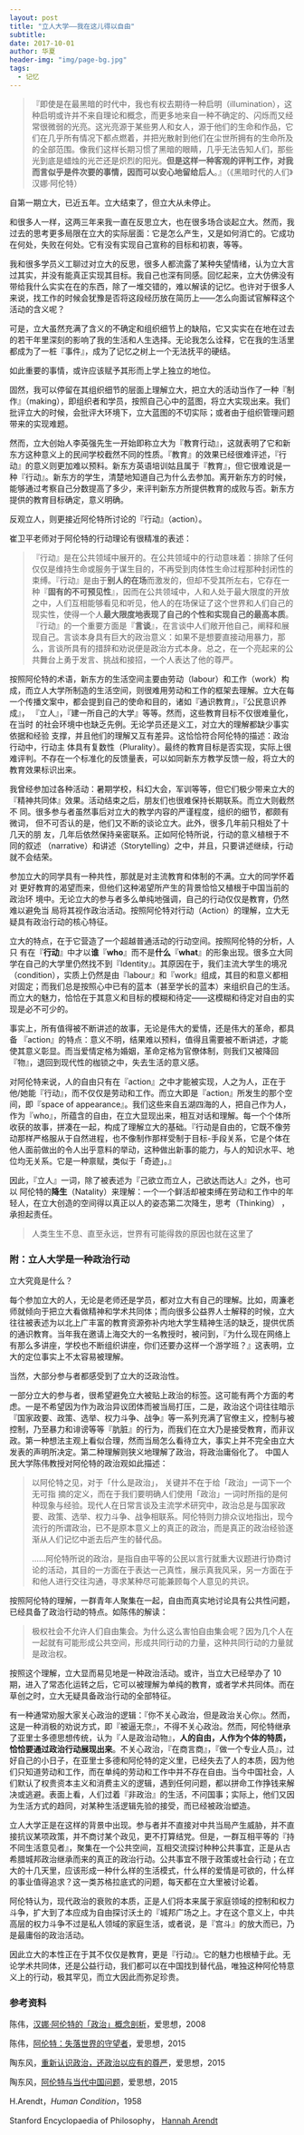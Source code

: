 ```yaml
---
layout: post
title: "立人大学——我在这儿得以自由"
subtitle:
date: 2017-10-01
author: 华夏
header-img: "img/page-bg.jpg"
tags:
  - 记忆
---
```


>『即使是在最黑暗的时代中，我也有权去期待一种启明（illumination），这种启明或许并不来自理论和概念，而更多地来自一种不确定的、闪烁而又经常很微弱的光亮。这光亮源于某些男人和女人，源于他们的生命和作品，它们在几乎所有情况下都点燃着，并把光散射到他们在尘世所拥有的生命所及的全部范围。像我们这样长期习惯了黑暗的眼睛，几乎无法告知人们，那些光到底是蜡烛的光芒还是炽烈的阳光。**但是这样一种客观的评判工作，对我而言似乎是件次要的事情，因而可以安心地留给后人**。』（《黑暗时代的人们》汉娜·阿伦特）

自第一期立大，已近五年。立大结束了，但立大从未停止。

和很多人一样，这两三年来我一直在反思立大，也在很多场合谈起立大。然而，我过去的思考更多局限在立大的实际层面：它是怎么产生，又是如何消亡的。它成功在何处，失败在何处。它有没有实现自己宣称的目标和初衷，等等。

我和很多学员义工聊过对立大的反思，很多人都流露了某种失望情绪，认为立大言过其实，并没有能真正实现其目标。我自己也深有同感。回忆起来，立大仿佛没有带给我什么实实在在的东西，除了一堆交错的，难以解读的记忆。也许对于很多人来说，找工作的时候会犹豫是否将这段经历放在简历上——怎么向面试官解释这个活动的含义呢？

可是，立大虽然充满了含义的不确定和组织细节上的缺陷，它又实实在在地在过去的若干年里深刻的影响了我的生活和人生选择。无论我怎么诠释，它在我的生活里都成为了一桩『事件』，成为了记忆之树上一个无法抚平的硬结。

如此重要的事情，或许应该赋予其形而上学上独立的地位。

固然，我可以停留在其组织细节的层面上理解立大，把立大的活动当作了一种『制作』（making），即组织者和学员，按照自己心中的蓝图，将立大实现出来。我们批评立大的时候，会批评大环境下，立大蓝图的不切实际；或者由于组织管理问题带来的实现难题。

然而，立大创始人李英强先生一开始即称立大为『教育行动』，这就表明了它和新东方这种意义上的民间学校截然不同的性质。『教育』的效果已经很难评述，『行动』的意义则更加难以预料。新东方英语培训姑且属于『教育』，但它很难说是一种『行动』。新东方的学生，清楚地知道自己为什么去参加。离开新东方的时候，能够通过考察自己分数提高了多少，来评判新东方所提供教育的成败与否。新东方提供的教育目标确定，意义明确。

反观立人，则更接近阿伦特所讨论的『行动』（action）。

崔卫平老师对于阿伦特的行动理论有很精准的表述：

> 『行动』是在公共领域中展开的。在公共领域中的行动意味着：排除了任何仅仅是维持生命或服务于谋生目的，不再受到肉体性生命过程那种封闭性的束缚。『行动』是由于**别人的在场**而激发的，但却不受其所左右，它存在一种『**固有的不可预见性**』，因而在公共领域中，人和人处于最大限度的开放之中，人们互相能够看见和听见，他人的在场保证了这个世界和人们自己的现实性，使得一个人**最大限度地表现了自己的个性和实现自己的最高本质**。『行动』的一个重要方面是『**言谈**』，在言谈中人们敞开他自己，阐释和展现自己。言谈本身具有巨大的政治意义：如果不是想要直接动用暴力，那么，言谈所具有的措辞和劝说便是政治方式本身。总之，在一个亮起来的公共舞台上勇于发言、挑战和接招，一个人表达了他的尊严。

按照阿伦特的术语，新东方的生活空间主要由劳动（labour）和工作（work）构成，而立人大学所制造的生活空间，则很难用劳动和工作的框架去理解。立大在每一个传播文案中，都会提到自己的使命和目的，诸如『通识教育』，『公民意识养成』，
『立人』，『建一所自己的大学』等等。然而，这些教育目标不仅很难量化，在当时
的社会环境中也缺乏先例。无论学员还是义工，对立大的理解都缺少事实依据和经验
支撑，并且他们的理解又互有差异。这恰恰符合阿伦特的描述：政治行动中，行动主
体具有复数性（Plurality）。最终的教育目标是否实现，实际上很难评判。不存在一个标准化的反馈量表，可以如同新东方教学反馈一般，将立大的教育效果标识出来。

我曾经参加过各种活动：暑期学校，科幻大会，军训等等，但它们极少带来立大的
『精神共同体』效果。活动结束之后，朋友们也很难保持长期联系。而立大则截然不
同。很多参与者虽然事后对立大的教学内容的严谨程度，组织的细节，都颇有微词，
但不可否认的是，他们又不断的谈论立大。此外，很多几年前只相处了十几天的朋
友，几年后依然保持亲密联系。正如阿伦特所说，行动的意义植根于不同的叙述
（narrative）和讲述（Storytelling）之中，并且，只要讲述继续，行动就不会结荣。

参加立大的同学具有一种共性，那就是对主流教育和体制的不满。立大的同学怀着对
更好教育的渴望而来，但他们这种渴望所产生的背景恰恰又植根于中国当前的政治环
境中。无论立大的参与者多么单纯地强调，自己的行动仅仅是教育，仍然难以避免当
局将其视作政治活动。按照阿伦特对行动（Action）的理解，立大无疑具有政治行动的核心特征。

立大的特点，在于它营造了一个超越普通活动的行动空间。按照阿伦特的分析，人只
有在『**行动**』中才以**谁**『**who**』而不是**什么**『**what**』的形象出现。很多立大同学在自己的大学里仍然找不到『Identity』。其原因在于，我们主流大学生的境况（condition），实质上仍然是由『labour』和『work』组成，其目的和意义都相对固定；而我们总是按照心中已有的蓝本（甚至学长的蓝本）来组织自己的生活。而立大的魅力，恰恰在于其意义和目标的模糊和待定——这模糊和待定对自由的实现是必不可少的。

事实上，所有值得被不断讲述的故事，无论是伟大的爱情，还是伟大的革命，都具备
『action』的特点：意义不明，结果难以预料，值得且需要被不断讲述，才能使其意义彰显。而当爱情定格为婚姻，革命定格为官僚体制，则我们又被降回『物』，退回到现代性的枷锁之中，失去生活的意义感。

对阿伦特来说，人的自由只有在『action』之中才能被实现，人之为人，正在于他/她能『行动』，而不仅仅是劳动和工作。而立大即是『action』所发生的那个空间，即『space of appearance』。我们这些来自五湖四海的人，把自己作为人，作为『who』，所蕴含的自由，在立大显现出来，相互对话和理解。每一个个体所收获的故事，拼凑在一起，构成了理解立大的基础。『行动是自由的，它既不像劳动那样严格服从于自然进程，也不像制作那样受制于目标-手段关系，它是个体在他人面前做出的令人出乎意料的举动，这种做出新事的能力，与人的知识水平、地位均无关系。它是一种禀赋，类似于「奇迹」。』

因此，『立人』一词，除了被表述为『己欲立而立人，己欲达而达人』之外，也可以
阿伦特的**降生**（Natality）来理解：一个一个鲜活却被束缚在劳动和工作中的年轻人，在立大创造的空间得以真正以人的姿态第二次降生，思考（Thinking） ，承担起责任。

> 人类生生不息、直至永远，世界有可能得救的原因也就在这里了

### 附：立人大学是一种政治行动

立大究竟是什么？

每个参加立大的人，无论是老师还是学员，都对立大有自己的理解。比如，周濂老师就倾向于把立大看做精神和学术共同体；而向很多公益界人士解释的时候，立大往往被表述为以北上广丰富的教育资源弥补内地大学生精神生活的缺乏，提供优质的通识教育。当年我在邀请上海交大的一名教授时，被问到，『为什么现在网络上有那么多讲座，学校也不断组织讲座，你们还要办这样一个游学班？』这表明，立大的定位事实上不太容易被理解。

当然，大部分参与者都感受到了立大的泛政治性。

一部分立大的参与者，很希望避免立大被贴上政治的标签。这可能有两个方面的考虑。一是不希望因为作为政治异议团体而被当局打压，二是，政治这个词往往暗示『国家政要、政策、选举、权力斗争、战争』等一系列充满了官僚主义，控制与被控制，乃至暴力和诽谤等等『肮脏』的行为，而我们在立大乃是接受教育，而非议政。第一种想法主观上看似合理，然而当局怎么看待立大，事实上并不完全由立大发表的声明所决定。第二种理解则狭义地理解了政治，将政治庸俗化了。
中国人民大学陈伟教授对阿伦特的政治观如此描述：

> 以阿伦特之见，对于「什么是政治」， 关键并不在于给「政治」一词下一个无可指
摘的定义，而在于我们要明确人们使用「政治」一词时所指的是何种现象与经验。现代人在日常言谈及主流学术研究中，政治总是与国家政要、政策、选举、权力斗争、战争相联系。阿伦特则力排众议地指出，现今流行的所谓政治，已不是原本意义上的真正的政治，而是真正的政治经验逐渐从人们记忆中逝去后产生的替代品。
>
> ……阿伦特所说的政治，是指自由平等的公民以言行就重大议题进行协商讨论的活动，其目的一方面在于表达一己真性，展示真我风采，另一方面在于和他人进行交往沟通，寻求某种尽可能兼顾每个人意见的共识。

按照阿伦特的理解，一群青年人聚集在一起，自由而真实地讨论具有公共性问题，已经具备了政治行动的特点。如陈伟的解读：

> 极权社会不允许人们自由集会。为什么这么害怕自由集会呢？因为几个人在一起就有可能形成公共空间，形成共同行动的力量，这种共同行动的力量就是政治权。

按照这个理解，立大显而易见地是一种政治活动。或许，当立大已经举办了 10 期，进入了常态化运转之后，它可以被理解为单纯的教育，或者学术共同体。而在草创之时，立大无疑具备政治行动的全部特征。

有一种通常劝服大家关心政治的逻辑：『你不关心政治，但是政治关心你』。然而，这是一种消极的劝说方式，即『被逼无奈』，不得不关心政治。然而，阿伦特继承了亚里士多德思想传统，认为『人是政治动物』，**人的自由，人作为个体的特质，恰恰要通过政治行动展现出来**。不关心政治，『在商言商』，『做一个专业人员』，过好自己的小日子，在亚里士多德和阿伦特的定义里，已经失去了人的本质，因为他们只知道劳动和工作，而在单纯的劳动和工作中并不存在自由。当今中国社会，人们默认了权贵资本主义和消费主义的逻辑，遇到任何问题，都以拼命工作挣钱来解决或逃避。表面上看，人们过着『非政治』的生活，不问国事；实际上，他们又因为生活方式的趋同，对某种生活逻辑先验的接受，而已经被政治塑造。

立人大学正是在这样的背景中出现。参与者并不直接对中共当局产生威胁，并不直接抗议某项政策，并不商讨某个政见，更不打算结党。但是，一群互相平等的『持不同生活意见者』，聚集在一个公共空间，互相交流探讨种种公共事宜，正是从古希腊城邦政治继承而来的真正的政治行动。公共事宜不限于政策或社会行动；在立大的十几天里，应该形成一种什么样的生活模式，什么样的爱情是可欲的，什么样的事业值得追求？这一类苏格拉底式的问题，每天都在立大里被讨论着。

阿伦特认为，现代政治的衰败的本质，正是人们将本来属于家庭领域的控制和权力斗争，扩大到了本应成为自由探讨沃土的『城邦广场之上。才在这个意义上，中共高层的权力斗争不过是私人领域的家庭生活，或者说，是『宫斗』的放大而已，乃是最庸俗的政治活动。

因此立大的本性正在于其不仅仅是教育，更是『行动』。它的魅力也根植于此。无论学术共同体，还是公益行动，我们都可以在中国找到替代品，唯独这种阿伦特意义上的行动，极其罕见，而立大因此而弥足珍贵。

### 参考资料

陈伟，[汉娜·阿伦特的「政治」概念剖析](http://www.aisixiang.com/data/19603.html)，爱思想，2008

陈伟，[阿伦特：失落世界的守望者](http://www.aisixiang.com/data/90864.html)，爱思想，2015

陶东风，[重新认识政治，还政治以应有的尊严](http://www.aisixiang.com/data/82202.html)，爱思想，2015

陶东风，[阿伦特与当代中国问题](http://www.aisixiang.com/data/90912.html)，爱思想，2015

H.Arendt，*Human Condition*，1958

Stanford Encyclopaedia of Philosophy， [Hannah Arendt](https://plato.stanford.edu/entries/arendt/)
